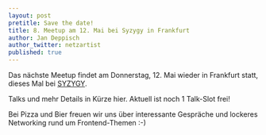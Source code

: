 ```yaml
---
layout: post
pretitle: Save the date!
title: 8. Meetup am 12. Mai bei Syzygy in Frankfurt
author: Jan Deppisch
author_twitter: netzartist
published: true
---
```


Das nächste Meetup findet am Donnerstag, 12. Mai wieder in Frankfurt statt, dieses Mal bei [SYZYGY](http://www.syzygy.de/innenleben/syzygy-frankfurt-neues-office).

Talks und mehr Details in Kürze hier. Aktuell ist noch 1 Talk-Slot frei! 

Bei Pizza und Bier freuen wir uns über interessante Gespräche und lockeres Networking rund um Frontend-Themen :-)
